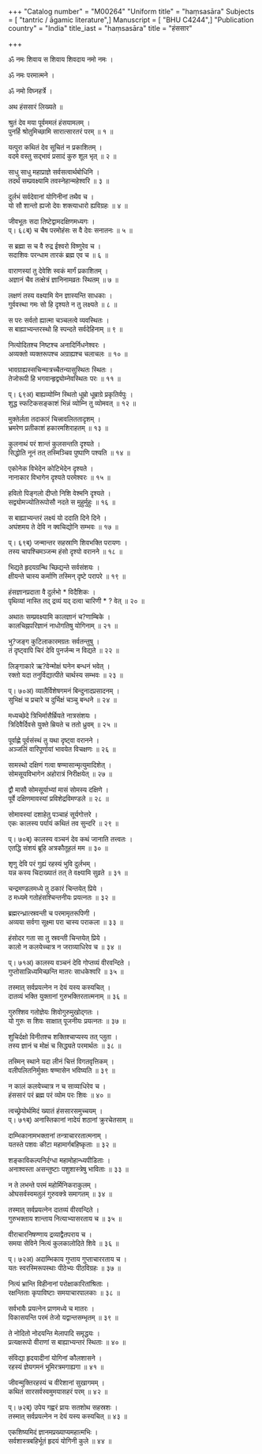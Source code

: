 +++
"Catalog number" = "M00264"
"Uniform title" = "haṃsasāra"
Subjects = [ "tantric / āgamic literature",]
Manuscript = [ "BHU C4244",]
"Publication country" = "India"
title_iast = "haṃsasāra"
title = "हंससार"

+++
  
  
  
  
ॐ नमः शिवाय स शिवाय शिवदाय नमो नमः ।  
  
ॐ नमः परमात्मने ।  
  
ॐ नमो विघ्नहर्त्रे ।  
  
अथ हंससारं लिख्यते ॥  
  
  
श्रुतं देव मया पूर्वममलं हंसयामलम् ।  
पुनर्हि श्रोतुमिच्छामि सारात्सारतरं परम् ॥ १ ॥  
  
यत्पुरा कथितं देव सूचितं न प्रकाशितम् ।  
वदमे वस्तु सद्भावं प्रसादं कुरु शूल भृत् ॥ २ ॥  
  
साधु साधु महाप्राज्ञे सर्वसत्वार्थबोधिनि ।  
तदर्थं सम्प्रवक्ष्यामि तवस्नेहान्महेश्वरि ॥ ३ ॥  
  
दुर्लभं सर्वदेवानां योगिनीनां तथैव च ।  
यो सौ शान्तो ह्यजो देवः शक्त्याधारो ह्यविग्रहः ॥ ४ ॥  
  
जीवभूतः सदा तिष्टेद्वामदक्षिणमध्यगः ।  
प्। ६८ब्) च चैष परमोहंसः स वै देवः सनातनः ॥ ५ ॥  
  
स ब्रह्मा स च वै रुद्र ईश्वरो विष्णुरेव च ।  
सदाशिवः परन्धाम तारकं ब्रह्म एव च ॥ ६ ॥  
  
वाराणस्यां तु देवेशि स्वकं मार्गं प्रकाशितम् ।  
अज्ञानं चैव तत्क्षेत्रं ज्ञानिनामव्रतः स्थितम् ॥ ७ ॥  
  
लक्षणं तस्य वक्ष्यामि येन ज्ञास्यन्ति साधकाः ।  
गुर्ववस्था गमः सो हि दृश्यते न तु लक्ष्यते ॥ ८ ॥  
  
स परः सर्वतो ह्यात्मा चञ्चलत्वे व्यवस्थितः ।  
स बाह्याभ्यन्तरस्थो हि स्पन्दते सर्वदेहिनाम् ॥ ९ ॥  
  
नित्योदितश्च निष्टश्च अनादिर्निधनेश्वरः ।  
अव्यक्तो व्यक्तरूपश्च अग्राह्यश्च चलाचलः ॥ १० ॥  
  
भावग्राह्यस्सचिन्मात्रच्चैतन्यासुस्थितः स्थितः ।  
तेजोरूपी हि भगवान्हृद्व्योम्नेवस्थितः परः ॥ ११ ॥  
  
प्। ६९अ) बाह्यव्योम्नि स्थितो धूम्रो धूम्राग्रे प्रकृतिर्वपुः ।  
शुद्ध स्फटिकसङ्काशं भिन्नं व्योम्नि तु व्योमवत् ॥ १२ ॥  
  
मुक्तेर्लता तदाकारं चित्त्रावलिततादृशम् ।  
भ्रमरेण प्रतीकाशं हकारमशिराहतम् ॥ १३ ॥  
  
कुलनाथं परं शान्तं कुलसन्तति दृश्यते ।  
सिद्धोति नूनं तत् तस्मिञ्चिव पुष्पाणि पश्यति ॥ १४ ॥  
  
एकोनेक विभेदेन कोटिभेदेन दृश्यते ।  
नानाकार विभागेन दृश्यते परमेश्वरः ॥ १५ ॥  
  
हवितो पिङ्गलो दीप्तो निशि वेश्मनि दृश्यते ।  
सद्व्योमज्योतिरूपोसौ नदते स मुहुर्मुहुः ॥ १६ ॥  
  
स बाह्याभ्यन्तरं लक्ष्यं यो ददाति दिने दिने ।  
अघंशमय ते देवि न क्वचिद्योनि सम्भवः ॥ १७ ॥  
  
प्। ६९ब्) जन्मान्तर सहस्राणि शिवभक्ति परायणः ।  
तस्य चापश्चिमञ्जन्म हंसो दृश्यो वरानने ॥ १८ ॥  
  
भिद्यते हृदयग्रन्थि च्छिद्यन्ते सर्वसंशयः ।  
क्षीयन्ते चास्य कर्माणि तस्मिन् दृष्टे परापरे ॥ १९ ॥  
  
हंसज्ञानप्रदाता वै दुर्लभो * विदैशिकः ।  
पृथिव्यां नास्ति तद् द्रव्यं यद् दत्वा चारिणी * ? वेत् ॥ २० ॥  
  
अथातः सम्प्रवक्ष्यामि कालज्ञानं च?णाम्बिके ।  
कालचिह्नपरिज्ञानं नाधोगतिषु योगिनाम् ॥ २१ ॥  
  
भु?जङ्ग कुटिलाकारमग्रतः सर्वतन्तुषु ।  
तं दृष्ट्वापि चिरं देवि पुनर्जन्म न विद्यते ॥ २२ ॥  
  
लिङ्गाकारे ऋ?वेन्मोक्षं घनेन बन्धनं भवेत् ।  
रक्तो यदा तनुर्विद्यात्पीते चार्थस्य सम्भवः ॥ २३ ॥  
  
प्। ७०अ) व्यालैर्विशेषगमनं बिन्दुनादप्रसादनम् ।  
सुभिक्षं च प्रचारे च दुर्भिक्षं चञ्चु बन्धने ॥ २४ ॥  
  
मध्यच्छेदे त्रिभिर्मासैर्म्रियते नात्रसंशयः ।  
त्रिदिवैर्दिवसे युक्ते म्रियते च ततो ध्रुवम् ॥ २५ ॥  
  
पूर्वाह्णे पूर्वसंस्थं तु यथा दृष्ट्वा वरानने ।  
अञ्जलिं वारिपूर्णायां भावयेत विचक्षणः ॥ २६ ॥  
  
सामस्थो दक्षिणं गत्वा षण्मासान्मृत्युमादिशेत् ।  
सोमसूयविभागेन अहोरात्रं निरीक्षयेत् ॥ २७ ॥  
  
द्वौ मासौ सोमसूर्याभ्यां मासं सोमस्य दक्षिणे ।  
पूर्वे दक्षिणमावस्यां प्रविशेद्रविमण्डले ॥ २८ ॥  
  
सोमावस्यां दशाहेतु पञ्चाहं सूर्यगोत्तरे ।  
एकः कालस्य पर्यायं कथितं तव सुन्दरि ॥ २९ ॥  
  
प्। ७०ब्) कालस्य वञ्चनं देव कथं जानाति तत्त्वतः ।  
एतद्धि संशयं ब्रूहि अत्रकौतूहलं मम ॥ ३० ॥  
  
शृणु देवि परं गुह्यं रहस्यं भुवि दुर्लभम् ।  
यन्न कस्य चिदाख्यातं तत् ते वक्ष्यामि सुव्रते ॥ ३१ ॥  
  
चन्द्रमण्डलमध्ये तु ठकारं चिन्तयेत् प्रिये ।  
ठ मध्यमे गतोहंसश्चिन्तनीयः प्रयत्नतः ॥ ३२ ॥  
  
ब्रह्मरन्ध्रात्स्रवन्ती च परमामृतरूपिणी ।  
अव्यया सर्वगा सूक्ष्मा परा चास्य पराकला ॥ ३३ ॥  
  
हंसोदर गता सा तु स्रवन्ती चिन्तयेत् प्रिये ।  
कालो न कलयेच्चात्र न जराव्याधिरेव च ॥ ३४ ॥  
  
प्। ७१अ) कालस्य वञ्चनं देवि गोप्तव्यं वीरवन्दिते ।  
गुप्तोसान्निध्यमिच्छन्ति मातरः साधकेश्वरि ॥ ३५ ॥  
  
तस्मात् सर्वप्रयत्नेन न देयं यस्य कस्यचित् ।  
दातव्यं भक्ति युक्तानां गुरुभक्तिरतात्मनाम् ॥ ३६ ॥  
  
गुरुश्शिव गतोज्ञेयः शिवोगुरुमुखोद्गतः ।  
यो गुरुः स शिवः साक्षात् पूजनीयः प्रयत्नतः ॥ ३७ ॥  
  
शुचिर्दक्षो विनीतश्च शक्तिश्चाप्यस्य तत् प्लुता ।  
तस्य ज्ञानं च मोक्षं च सिद्ध्यते परमार्थतः ॥ ३८ ॥  
  
तस्मिन् स्थाने यदा लीनं चित्तं विगतवृत्तिकम् ।  
वलीपलितनिर्मुक्तः षण्मासेन भविष्यति ॥ ३९ ॥  
  
न कालं कलयेच्चात्र न च साव्याधिरेव च ।  
हंससारं परं ब्रह्म परं व्योम परः शिवः ॥ ४० ॥  
  
त्वच्छ्रेयोर्थमिदं ख्यातं हंससारसमुच्चयम् ।  
प्। ७१ब्) अनास्तिकानां नादेयं शठानां क्रुरचेतसाम् ॥  
  
दाम्भिकानामभक्तानां तन्त्राचाररतात्मनाम् ।  
यतस्ते पशवः कीटा महामार्गबहिष्कृताः ॥ ३२ ॥  
  
शङ्काविकल्पनिर्दग्धा महामोहान्ध्यपीडिताः ।  
अनाश्वस्ता असन्तुष्टाः पशुशास्त्रेषु भाविताः ॥ ३३ ॥  
  
न ते लभन्ते परमं महोर्मिनिकराकुलम् ।  
ओघसर्वस्वमतुलं गुरुवक्त्रे समागतम् ॥ ३४ ॥  
  
तस्मात् सर्वप्रयत्नेन दातव्यं वीरवन्दिते ।  
गुरुभक्ताय शान्ताय नित्याभ्यासरताय च ॥ ३५ ॥  
  
वीराचारनिषण्णाय द्रव्याद्वैतपराय च ।  
समया सेविने नित्यं कुलकालोदिते शिवे ॥ ३६ ॥  
  
प्। ७२अ) अदाम्भिकाय गुप्ताय गुप्ताचाररताय च ।  
यतः स्वरस्मिरूपस्थाः पीठेभ्यः पीठविग्रहः ॥ ३७ ॥  
  
नित्यं भ्रान्ति विहीनानां परोक्षाकारितांश्रिताः ।  
रक्षन्तिताः कृपाविष्टाः समयाचारपालकाः ॥ ३८ ॥  
  
सर्वभावैः प्रयत्नेन प्राणमध्ये च मातरः ।  
विकासयन्ति परमं तेजो यद्वान्तसम्भृतम् ॥ ३९ ॥  
  
ते नोदितो नोदयन्ति मेलापादि समृद्धयः ।  
प्रत्यक्षरूपो वीराणां स बाह्याभ्यन्तरं स्थिताः ॥ ४० ॥  
  
संविद्या हृदयादीनां योगिनां कौलशासने ।  
रहस्यं ज्ञेयगमनं भूमिरत्रमगाह्यगा ॥ ४१ ॥  
  
जीवन्मुक्तिरहस्यं च वीरेशानां सुखागमम् ।  
कथितं सारसर्वस्वमुमयासहरं परम् ॥ ४२ ॥  
  
प्। ७२ब्) उपेय गह्वरं प्रायः सतशोथ सहस्रशः ।  
तस्मात् सर्वप्रयत्नेन न देयं यस्य कस्यचित् ॥ ४३ ॥  
  
एकशिष्यमिदं ज्ञानमप्रख्याप्यमहात्मभिः ।  
सर्वशास्त्रबहिर्भूतं हृदयं योगिनी कुले ॥ ४४ ॥  
  
  
